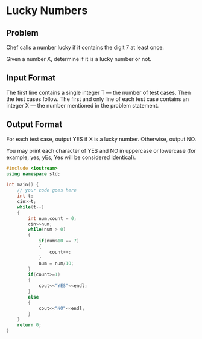 # Lucky Numbers
## Problem
Chef calls a number lucky if it contains the digit 7 at least once.

Given a number X, determine if it is a lucky number or not.

## Input Format
The first line contains a single integer T — the number of test cases. Then the test cases follow.
The first and only line of each test case contains an integer X — the number mentioned in the problem statement.
## Output Format
For each test case, output YES if X is a lucky number. Otherwise, output NO.

You may print each character of YES and NO in uppercase or lowercase (for example, yes, yEs, Yes will be considered identical).

```cpp
#include <iostream>
using namespace std;

int main() {
	// your code goes here
	int t;
	cin>>t;
	while(t--)
	{
	    int num,count = 0;
	    cin>>num;
	    while(num > 0)
	    {
	        if(num%10 == 7)
	        {
	            count++;
	        }
	        num = num/10;
	    }
	    if(count>=1)
	    {
	        cout<<"YES"<<endl;
	    }
	    else
	    {
	        cout<<"NO"<<endl;
	    }
	}
	return 0;
}
```